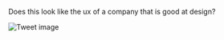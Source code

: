 Does this look like the ux of a company that is good at design?


![Tweet image](/assets/crosspoast/GEF19AnbEAAyoIQ.jpg)

